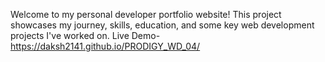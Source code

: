 Welcome to my personal developer portfolio website! This project showcases my journey, skills, education, and some key web development projects I've worked on.
Live Demo-  https://daksh2141.github.io/PRODIGY_WD_04/
